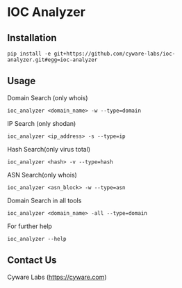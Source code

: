 


# IOC Analyzer

## Installation
```
pip install -e git+https://github.com/cyware-labs/ioc-analyzer.git#egg=ioc-analyzer
```

## Usage

Domain Search (only whois)
```
ioc_analyzer <domain_name> -w --type=domain
```

IP Search (only shodan)
```
ioc_analyzer <ip_address> -s --type=ip
```

Hash Search(only virus total)
```
ioc_analyzer <hash> -v --type=hash
```

ASN Search(only whois)
```
ioc_analyzer <asn_block> -w --type=asn
```

Domain Search in all tools
```
ioc_analyzer <domain_name> -all --type=domain
```

For further help
```
ioc_analyzer --help
```

## Contact Us
Cyware Labs (https://cyware.com)

